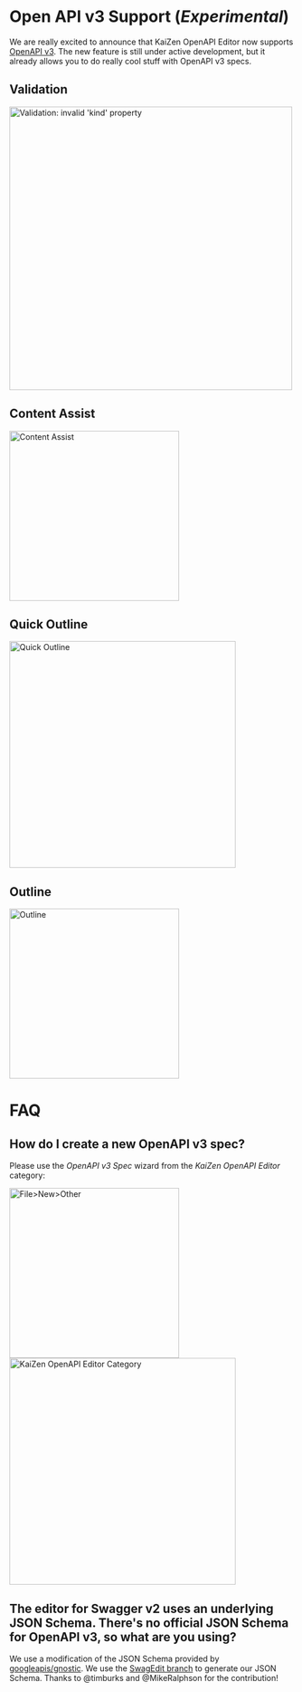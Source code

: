# Open API v3 Support (*Experimental*)
We are really excited to announce that KaiZen OpenAPI Editor now supports [OpenAPI v3](https://github.com/OAI/OpenAPI-Specification/blob/OpenAPI.next/versions/3.0.md). The new feature is still under active development, but it already allows you to do really cool stuff with OpenAPI v3 specs.

## Validation
<img src="http://i.imgur.com/WSns2FY.png" alt="Validation: invalid 'kind' property" width="500"/></a>

## Content Assist
<img src="http://i.imgur.com/TwZ31hg.png" alt="Content Assist"  width="300"/></a>

## Quick Outline
<img src="http://i.imgur.com/l6ADPcs.png" alt="Quick Outline" width="400"/></a>

## Outline
<img src="http://i.imgur.com/44aOeuh.png" alt="Outline" width="300"/></a>

# FAQ
## How do I create a new OpenAPI v3 spec?
Please use the *OpenAPI v3 Spec* wizard from the *KaiZen OpenAPI Editor* category:


<img src="http://i.imgur.com/pTOQH8z.png" alt="File>New>Other" width="300">  <img src="http://i.imgur.com/4uKKvF0.png" alt="KaiZen OpenAPI Editor Category" width="400">

## The editor for Swagger v2 uses an underlying JSON Schema. There's no official JSON Schema for OpenAPI v3, so what are you using?
We use a modification of the JSON Schema provided by [googleapis/gnostic](https://github.com/googleapis/gnostic). We use the [SwagEdit branch](https://github.com/RepreZen/gnostic/tree/SwagEdit) to generate our JSON Schema. Thanks to @timburks and @MikeRalphson for the contribution!
